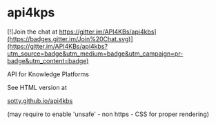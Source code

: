 api4kps
=======

[![Join the chat at https://gitter.im/API4KBs/api4kbs](https://badges.gitter.im/Join%20Chat.svg)](https://gitter.im/API4KBs/api4kbs?utm_source=badge&utm_medium=badge&utm_campaign=pr-badge&utm_content=badge)

API for Knowledge Platforms

See HTML version at 

[sotty.github.io/api4kbs](https://sotty.github.io/api4kbs/)

(may require to enable 'unsafe' - non https - CSS for proper rendering) 


